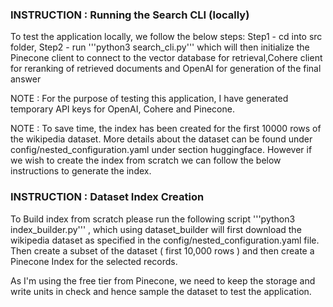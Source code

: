 ### INSTRUCTION : Running the Search CLI (locally)
To test the application locally, we follow the below steps:
Step1 - cd into src folder, 
Step2 - run '''python3 search_cli.py''' which will then initialize the Pinecone client to connect to the vector database for retrieval,Cohere client for reranking of retrieved documents and OpenAI for generation of the final answer

NOTE : For the purpose of testing this application, I have generated temporary API keys for OpenAI, Cohere and Pinecone.

NOTE : To save time, the index has been created for the first 10000 rows of the wikipedia dataset. More details about the dataset can be found under config/nested_configuration.yaml under section huggingface. However if we wish to create the index from scratch we can follow the below instructions to generate the index.

### INSTRUCTION  : Dataset Index Creation
To Build index from scratch please run the following script '''python3 index_builder.py''' , which using dataset_builder will first download the wikipedia dataset as specified in the config/nested_configuration.yaml file. Then create a subset of the dataset ( first 10,000 rows ) and then create a Pinecone Index for the selected records. 

As I'm using the free tier from Pinecone, we need to keep the storage and write units in check and hence sample the dataset to test the application.







